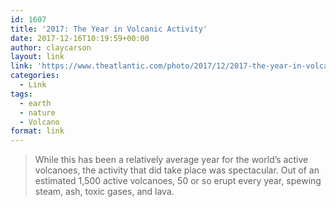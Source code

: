 ```yaml
---
id: 1607
title: '2017: The Year in Volcanic Activity'
date: 2017-12-16T10:19:59+00:00
author: claycarson
layout: link
link: 'https://www.theatlantic.com/photo/2017/12/2017-the-year-in-volcanic-activity/548273/?utm_source=nextdraft&utm_medium=iosapp'
categories: 
  - Link
tags:
  - earth
  - nature
  - Volcano
format: link
---
```

> While this has been a relatively average year for the world&#8217;s active volcanoes, the activity that did take place was spectacular. Out of an estimated 1,500 active volcanoes, 50 or so erupt every year, spewing steam, ash, toxic gases, and lava.